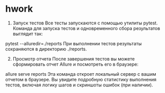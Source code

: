 # hwork
1. Запуск тестов
Все тесты запускаются с помощью утилиты pytest. Команда для запуска тестов и одновременного сбора результатов выглядит так:


pytest --alluredir=./reports
При выполнении тестов результаты сохраняются в директорию ./reports.

2.  Просмотр отчета
После завершения тестов вы можете сформировать отчет Allure и посмотреть его в браузере:


allure serve reports
Эта команда откроет локальный сервер с вашим отчетом в браузере. Вы увидите подробную статистику выполнения тестов, включая логику шагов и скриншоты ошибок (при наличии).